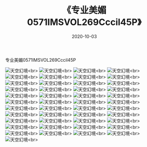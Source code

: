 ﻿---
layout: post
title: 《专业美媚0571IMSVOL269Cccil45P》
date: 2020-10-03
img: http://photo.orgx.cf/性感/2020/专业美媚0571IMSVOL269Cccil45P/000.jpg
tags: [美女,性感,泳衣]
---

专业美媚0571IMSVOL269Cccil45P



![天空幻境](http://photo.orgx.cf/性感/2020/专业美媚0571IMSVOL269Cccil45P/001.jpg''天空幻境'')<br>
![天空幻境](http://photo.orgx.cf/性感/2020/专业美媚0571IMSVOL269Cccil45P/002.jpg''天空幻境'')<br>
![天空幻境](http://photo.orgx.cf/性感/2020/专业美媚0571IMSVOL269Cccil45P/003.jpg''天空幻境'')<br>
![天空幻境](http://photo.orgx.cf/性感/2020/专业美媚0571IMSVOL269Cccil45P/004.jpg''天空幻境'')<br>
![天空幻境](http://photo.orgx.cf/性感/2020/专业美媚0571IMSVOL269Cccil45P/005.jpg''天空幻境'')<br>
![天空幻境](http://photo.orgx.cf/性感/2020/专业美媚0571IMSVOL269Cccil45P/006.jpg''天空幻境'')<br>
![天空幻境](http://photo.orgx.cf/性感/2020/专业美媚0571IMSVOL269Cccil45P/007.jpg''天空幻境'')<br>
![天空幻境](http://photo.orgx.cf/性感/2020/专业美媚0571IMSVOL269Cccil45P/008.jpg''天空幻境'')<br>
![天空幻境](http://photo.orgx.cf/性感/2020/专业美媚0571IMSVOL269Cccil45P/009.jpg''天空幻境'')<br>
![天空幻境](http://photo.orgx.cf/性感/2020/专业美媚0571IMSVOL269Cccil45P/010.jpg''天空幻境'')<br>
![天空幻境](http://photo.orgx.cf/性感/2020/专业美媚0571IMSVOL269Cccil45P/011.jpg''天空幻境'')<br>
![天空幻境](http://photo.orgx.cf/性感/2020/专业美媚0571IMSVOL269Cccil45P/012.jpg''天空幻境'')<br>
![天空幻境](http://photo.orgx.cf/性感/2020/专业美媚0571IMSVOL269Cccil45P/013.jpg''天空幻境'')<br>
![天空幻境](http://photo.orgx.cf/性感/2020/专业美媚0571IMSVOL269Cccil45P/014.jpg''天空幻境'')<br>
![天空幻境](http://photo.orgx.cf/性感/2020/专业美媚0571IMSVOL269Cccil45P/015.jpg''天空幻境'')<br>
![天空幻境](http://photo.orgx.cf/性感/2020/专业美媚0571IMSVOL269Cccil45P/016.jpg''天空幻境'')<br>
![天空幻境](http://photo.orgx.cf/性感/2020/专业美媚0571IMSVOL269Cccil45P/017.jpg''天空幻境'')<br>
![天空幻境](http://photo.orgx.cf/性感/2020/专业美媚0571IMSVOL269Cccil45P/018.jpg''天空幻境'')<br>
![天空幻境](http://photo.orgx.cf/性感/2020/专业美媚0571IMSVOL269Cccil45P/019.jpg''天空幻境'')<br>
![天空幻境](http://photo.orgx.cf/性感/2020/专业美媚0571IMSVOL269Cccil45P/020.jpg''天空幻境'')<br>
![天空幻境](http://photo.orgx.cf/性感/2020/专业美媚0571IMSVOL269Cccil45P/021.jpg''天空幻境'')<br>
![天空幻境](http://photo.orgx.cf/性感/2020/专业美媚0571IMSVOL269Cccil45P/022.jpg''天空幻境'')<br>
![天空幻境](http://photo.orgx.cf/性感/2020/专业美媚0571IMSVOL269Cccil45P/023.jpg''天空幻境'')<br>
![天空幻境](http://photo.orgx.cf/性感/2020/专业美媚0571IMSVOL269Cccil45P/024.jpg''天空幻境'')<br>
![天空幻境](http://photo.orgx.cf/性感/2020/专业美媚0571IMSVOL269Cccil45P/025.jpg''天空幻境'')<br>
![天空幻境](http://photo.orgx.cf/性感/2020/专业美媚0571IMSVOL269Cccil45P/026.jpg''天空幻境'')<br>
![天空幻境](http://photo.orgx.cf/性感/2020/专业美媚0571IMSVOL269Cccil45P/027.jpg''天空幻境'')<br>
![天空幻境](http://photo.orgx.cf/性感/2020/专业美媚0571IMSVOL269Cccil45P/028.jpg''天空幻境'')<br>
![天空幻境](http://photo.orgx.cf/性感/2020/专业美媚0571IMSVOL269Cccil45P/029.jpg''天空幻境'')<br>
![天空幻境](http://photo.orgx.cf/性感/2020/专业美媚0571IMSVOL269Cccil45P/030.jpg''天空幻境'')<br>
![天空幻境](http://photo.orgx.cf/性感/2020/专业美媚0571IMSVOL269Cccil45P/031.jpg''天空幻境'')<br>
![天空幻境](http://photo.orgx.cf/性感/2020/专业美媚0571IMSVOL269Cccil45P/032.jpg''天空幻境'')<br>
![天空幻境](http://photo.orgx.cf/性感/2020/专业美媚0571IMSVOL269Cccil45P/033.jpg''天空幻境'')<br>
![天空幻境](http://photo.orgx.cf/性感/2020/专业美媚0571IMSVOL269Cccil45P/034.jpg''天空幻境'')<br>
![天空幻境](http://photo.orgx.cf/性感/2020/专业美媚0571IMSVOL269Cccil45P/035.jpg''天空幻境'')<br>
![天空幻境](http://photo.orgx.cf/性感/2020/专业美媚0571IMSVOL269Cccil45P/036.jpg''天空幻境'')<br>
![天空幻境](http://photo.orgx.cf/性感/2020/专业美媚0571IMSVOL269Cccil45P/037.jpg''天空幻境'')<br>
![天空幻境](http://photo.orgx.cf/性感/2020/专业美媚0571IMSVOL269Cccil45P/038.jpg''天空幻境'')<br>
![天空幻境](http://photo.orgx.cf/性感/2020/专业美媚0571IMSVOL269Cccil45P/039.jpg''天空幻境'')<br>
![天空幻境](http://photo.orgx.cf/性感/2020/专业美媚0571IMSVOL269Cccil45P/040.jpg''天空幻境'')<br>
![天空幻境](http://photo.orgx.cf/性感/2020/专业美媚0571IMSVOL269Cccil45P/041.jpg''天空幻境'')<br>
![天空幻境](http://photo.orgx.cf/性感/2020/专业美媚0571IMSVOL269Cccil45P/042.jpg''天空幻境'')<br>
![天空幻境](http://photo.orgx.cf/性感/2020/专业美媚0571IMSVOL269Cccil45P/043.jpg''天空幻境'')<br>
![天空幻境](http://photo.orgx.cf/性感/2020/专业美媚0571IMSVOL269Cccil45P/044.jpg''天空幻境'')<br>
![天空幻境](http://photo.orgx.cf/性感/2020/专业美媚0571IMSVOL269Cccil45P/045.jpg''天空幻境'')<br>